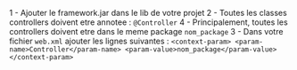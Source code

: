 1 - Ajouter le framework.jar dans le lib de votre projet
2 - Toutes les classes controllers doivent etre annotee : `@Controller`
4 - Principalement, toutes les controllers doivent etre dans le meme package `nom_package`
3 - Dans votre fichier `web.xml` ajouter les lignes suivantes :
  `<context-param>
      <param-name>Controller</param-name>
      <param-value>nom_package</param-value>
   </context-param>`
